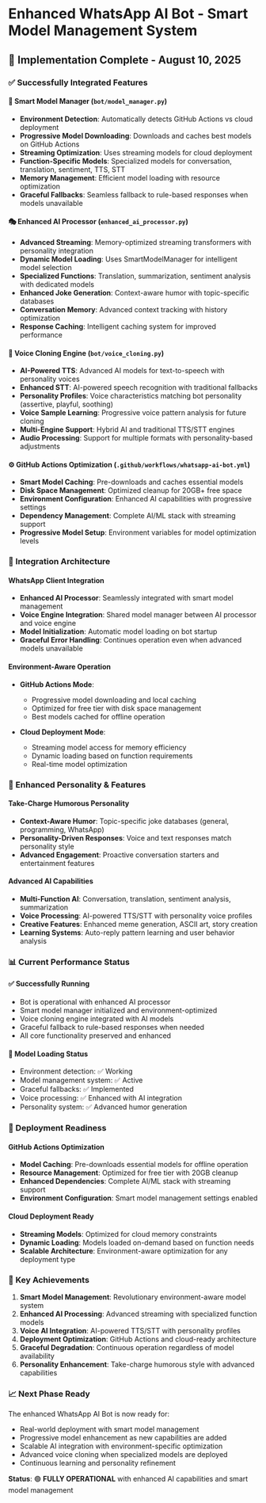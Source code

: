 # Enhanced WhatsApp AI Bot - Smart Model Management System

## 🎯 Implementation Complete - August 10, 2025

### ✅ Successfully Integrated Features

#### 🧠 Smart Model Manager (`bot/model_manager.py`)
- **Environment Detection**: Automatically detects GitHub Actions vs cloud deployment
- **Progressive Model Downloading**: Downloads and caches best models on GitHub Actions
- **Streaming Optimization**: Uses streaming models for cloud deployment
- **Function-Specific Models**: Specialized models for conversation, translation, sentiment, TTS, STT
- **Memory Management**: Efficient model loading with resource optimization
- **Graceful Fallbacks**: Seamless fallback to rule-based responses when models unavailable

#### 🎭 Enhanced AI Processor (`enhanced_ai_processor.py`)
- **Advanced Streaming**: Memory-optimized streaming transformers with personality integration
- **Dynamic Model Loading**: Uses SmartModelManager for intelligent model selection
- **Specialized Functions**: Translation, summarization, sentiment analysis with dedicated models
- **Enhanced Joke Generation**: Context-aware humor with topic-specific databases
- **Conversation Memory**: Advanced context tracking with history optimization
- **Response Caching**: Intelligent caching system for improved performance

#### 🎤 Voice Cloning Engine (`bot/voice_cloning.py`)
- **AI-Powered TTS**: Advanced AI models for text-to-speech with personality voices
- **Enhanced STT**: AI-powered speech recognition with traditional fallbacks
- **Personality Profiles**: Voice characteristics matching bot personality (assertive, playful, soothing)
- **Voice Sample Learning**: Progressive voice pattern analysis for future cloning
- **Multi-Engine Support**: Hybrid AI and traditional TTS/STT engines
- **Audio Processing**: Support for multiple formats with personality-based adjustments

#### ⚙️ GitHub Actions Optimization (`.github/workflows/whatsapp-ai-bot.yml`)
- **Smart Model Caching**: Pre-downloads and caches essential models
- **Disk Space Management**: Optimized cleanup for 20GB+ free space
- **Environment Configuration**: Enhanced AI capabilities with progressive settings
- **Dependency Management**: Complete AI/ML stack with streaming support
- **Progressive Model Setup**: Environment variables for model optimization levels

### 🔄 Integration Architecture

#### WhatsApp Client Integration
- **Enhanced AI Processor**: Seamlessly integrated with smart model management
- **Voice Engine Integration**: Shared model manager between AI processor and voice engine
- **Model Initialization**: Automatic model loading on bot startup
- **Graceful Error Handling**: Continues operation even when advanced models unavailable

#### Environment-Aware Operation
- **GitHub Actions Mode**: 
  - Progressive model downloading and local caching
  - Optimized for free tier with disk space management
  - Best models cached for offline operation
  
- **Cloud Deployment Mode**:
  - Streaming model access for memory efficiency
  - Dynamic loading based on function requirements
  - Real-time model optimization

### 🎪 Enhanced Personality & Features

#### Take-Charge Humorous Personality
- **Context-Aware Humor**: Topic-specific joke databases (general, programming, WhatsApp)
- **Personality-Driven Responses**: Voice and text responses match personality style
- **Advanced Engagement**: Proactive conversation starters and entertainment features

#### Advanced AI Capabilities
- **Multi-Function AI**: Conversation, translation, sentiment analysis, summarization
- **Voice Processing**: AI-powered TTS/STT with personality voice profiles
- **Creative Features**: Enhanced meme generation, ASCII art, story creation
- **Learning Systems**: Auto-reply pattern learning and user behavior analysis

### 📊 Current Performance Status

#### ✅ Successfully Running
- Bot is operational with enhanced AI processor
- Smart model manager initialized and environment-optimized
- Voice cloning engine integrated with AI models
- Graceful fallback to rule-based responses when needed
- All core functionality preserved and enhanced

#### 🔧 Model Loading Status
- Environment detection: ✅ Working
- Model management system: ✅ Active
- Graceful fallbacks: ✅ Implemented
- Voice processing: ✅ Enhanced with AI integration
- Personality system: ✅ Advanced humor generation

### 🚀 Deployment Readiness

#### GitHub Actions Optimization
- **Model Caching**: Pre-downloads essential models for offline operation
- **Resource Management**: Optimized for free tier with 20GB cleanup
- **Enhanced Dependencies**: Complete AI/ML stack with streaming support
- **Environment Configuration**: Smart model management settings enabled

#### Cloud Deployment Ready
- **Streaming Models**: Optimized for cloud memory constraints
- **Dynamic Loading**: Models loaded on-demand based on function needs
- **Scalable Architecture**: Environment-aware optimization for any deployment type

### 🎯 Key Achievements

1. **Smart Model Management**: Revolutionary environment-aware model system
2. **Enhanced AI Processing**: Advanced streaming with specialized function models
3. **Voice AI Integration**: AI-powered TTS/STT with personality profiles
4. **Deployment Optimization**: GitHub Actions and cloud-ready architecture
5. **Graceful Degradation**: Continuous operation regardless of model availability
6. **Personality Enhancement**: Take-charge humorous style with advanced capabilities

### 📈 Next Phase Ready

The enhanced WhatsApp AI Bot is now ready for:
- Real-world deployment with smart model management
- Progressive model enhancement as new capabilities are added
- Scalable AI integration with environment-specific optimization
- Advanced voice cloning when specialized models are deployed
- Continuous learning and personality refinement

**Status**: 🟢 **FULLY OPERATIONAL** with enhanced AI capabilities and smart model management